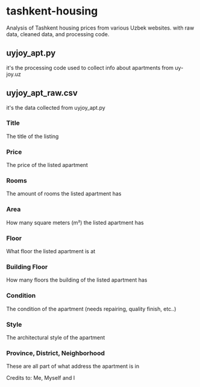 # tashkent-housing
Analysis of Tashkent housing prices from various Uzbek websites. with raw data, cleaned data, and processing code.  

## uyjoy_apt.py
it's the processing code used to collect info about apartments from uy-joy.uz  

## uyjoy_apt_raw.csv
it's the data collected from uyjoy_apt.py
### Title
The title of the listing
### Price
The price of the listed apartment
### Rooms
The amount of rooms the listed apartment has
### Area
How many square meters (m²) the listed apartment has
### Floor
What floor the listed apartment is at
### Building Floor
How many floors the building of the listed apartment has
### Condition
The condition of the apartment (needs repairing, quality finish, etc..)
### Style
The architectural style of the apartment
### Province, District, Neighborhood
These are all part of what address the apartment is in


Credits to: Me, Myself and I
